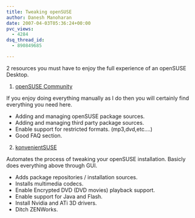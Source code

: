 ```yaml
---
title: Tweaking openSUSE
author: Danesh Manoharan
date: 2007-04-03T05:36:24+00:00
pvc_views:
  - 4284
dsq_thread_id:
  - 890849685

---
```

2 resources you must have to enjoy the full experience of an openSUSE Desktop.

1. [openSUSE Community][1]

If you enjoy doing everything manually as I do then you will certainly find everything you need here.

- Adding and managing openSUSE package sources.  
- Adding and managing third party package sources.  
- Enable support for restricted formats. (mp3,dvd,etc....)  
- Good FAQ section.

2. [konvenientSUSE][2] 

Automates the process of tweaking your openSUSE installation. Basicly does everything above through GUI.

- Adds package repositories / installation sources.  
- Installs multimedia codecs.  
- Enable Encrypted DVD (DVD movies) playback support.  
- Enable support for Java and Flash.  
- Install Nvidia and ATi 3D drivers.  
- Ditch ZENWorks.

 [1]: http://opensuse-community.org/Welcome_to_openSUSE-Community.org
 [2]: http://kde-apps.org/content/show.php?content=43378